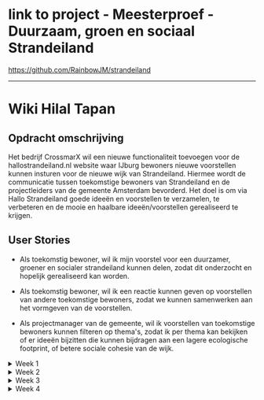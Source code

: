 # link to project - Meesterproef - Duurzaam, groen en sociaal Strandeiland
https://github.com/RainbowJM/strandeiland

***

# Wiki Hilal Tapan
## Opdracht omschrijving 
Het bedrijf CrossmarX wil een nieuwe functionaliteit toevoegen voor de hallostrandeiland.nl website waar IJburg bewoners nieuwe voorstellen kunnen insturen voor de nieuwe wijk van Strandeiland. Hiermee wordt de communicatie tussen toekomstige bewoners van Strandeiland en de projectleiders van de gemeente Amsterdam bevorderd. Het doel is om via Hallo Strandeiland goede ideeën en voorstellen te verzamelen, te verbeteren en de mooie en haalbare ideeën/voorstellen gerealiseerd te krijgen.

## User Stories
* Als toekomstig bewoner, wil ik mijn voorstel voor een duurzamer, groener en socialer strandeiland kunnen delen, zodat dit onderzocht en hopelijk gerealiseerd kan worden.

* Als toekomstig bewoner, wil ik een reactie kunnen geven op voorstellen van andere toekomstige bewoners, zodat we kunnen samenwerken aan het vormgeven van de voorstellen.

* Als projectmanager van de gemeente, wil ik voorstellen van toekomstige bewoners kunnen filteren op thema's, zodat ik per thema kan bekijken of er ideeën bijzitten die kunnen bijdragen aan een lagere ecologische footprint, of betere sociale cohesie van de wijk.

<details>
<summary>Week 1</summary>
<br>
  
# Opstarten
## Voorbereiding op kennismaking met Michel Vogler
Na de kickoff van de opdracht zijn we begonnen met ons goed te verdiepen in de opdracht. Hierna zijn we de eerste week begonnen met een kennismakings meeting met het bedrijf en de opdrachtgever Michel. Tijdens het voorbereiden hiervan waren Pip en Ine naar onze opdracht overgestapt, dus we zijn van 4 man naar 6 man gegaan op project Strandeiland!
  
We hebben ons voorbereid op het kennismakings gesprek door:
  - Ons in te lezen in de opdracht
  - Michel gemaild om een afspraak te maken
  - Vragen die we hebben op te schrijven zodat we deze niet vergeten
  - Debriefing te schrijven

### Vragen die we hebben opgesteld
Hieronder vind je de vragen die we hebben gesteld aan Michel Vogler:

1. Wat wil de opdrachtgever met deze opdracht?
2. Eigen repo op github of repo van het bedrijf zelf? (vanuit school moet github)
3. Prototype start from scratch?
4. Wat is de doelstelling?
5. Wat zijn de randvoorwaarden?
6. Heeft het project relatie met een andere project?
7. Voor desktop alleen? of desktop en mobile?
8. Hosten jullie het zelf?
9. Is er al een design? Is er een huisstijl? Is de huisstijl van de hello strandeiland?
10. Moet het een progressive web app worden? (zodat de app downloadbaar is)
11. Hoe moeten de voorstellen eruit komen te zien? Moet het een soort document worden of tekst met eventueel een afbeelding?
12. Hoe ziet u het onderdeel van de projectmanager voor zich? Bewoners en projectmanager een account of alleen projectmanager een account.
13. Zijn er specifieke thema’s, zoals lagere ecologische footprint en betere sociale cohesie van de wijk of moeten gebruikers deze zelf aan kunnen maken bij het voorstel?
14. Wanneer er meerdere voorstellen zijn geüpload, wilt u deze dan op een pagina zien waar u kunt filteren of onder verschillende tabbladen wilt met de verschillende thema’s?
15. In hoeverre verschilt dit project met hallostrandeiland.nl, aangezien je daar ook berichten hebt waar je een reactie bij kan plaatsen?
Hebben jullie het logo en beeldmateriaal, zodat wij dit kunnen gebruiken?

### Mindmap
Verder hebben we een mindmap gemaakt met alle informatie die we hadden over het project.
![mindmap](https://github.com/K3A101/meesterproef-2223/blob/main/images/Meesterproef-3.jpg)

*** 

## Feedback
### Feedback Briefing (Eerste versie)
Na de meeting met Michel hebben we onze briefing compleet gemaakt en opgestuurd naar Koop en Michel om hier uiteindelijk een debriefing van te kunnen maken.
Hier kregen we lekker uitgebreide feedback op van beide wat heel waardevol was voor ons.
  
### Feedback Koop
"Vragen naar aanleiding van de debriefing:
(top of mind, misschien weten jullie dit al of is het niet belangrijk, misschien wel!)
- Hebben we toegang tot het platform CrossMarX? Is dat nodig? 
- Is er content/data beschikbaar?
- Hoe gaan IJburg bewoners op het platform? Voornamelijk Mobiel? Responsive?
- Hoe krijgt de gemeente en projectleiders de ideeen en voorstellen te zien/horen?
- Wat is Hallo Strandeiland?
- oh, duh, dat is de url en de naam van de website
- Hebben we een huisstijldocument? Of moeten we dat samenstellen aan de hand van de bestaande website
- Oh .. er is een huisstijlgids .. eerst lezen dan typen Koop
- Is de huisstijlgids grafisch of zijn er al web elementen en componenten gedefinieerd (living styleguide)?
- Kunnen we inlog testen? Hebben we test user accounts? Is dat nodig?
- Hebben we toegang tot de gebruikers? Testdagen plannen? (liefst door de opdrachtgever)
- Projectleiders ontbreken in de lijst gebruikers?
- Welke data kunnen/willen de bewoners posten? titel, text, categorie, platje, filmpje? 
- Moeten andere mensen kunnen reageren? 
- Ah, ik zie het in de lijst waar het project aan moet voldoen, goed zo!
- Wat betekent API (vanuit school)? Wie gaat dat doen?
- Ik zie niet goed wat de relatie is tussen het project wat jullie gaan ontwerpen en maken en de CrossmarX software

Tips voor document: 
- In de titel van het document (ook) de opdracht naam zetten
- Datum van het document opnemen
- Contactgegevens van het minor team toevoegen

Tops voor het document:
- Ziet er goed uit, veel informatie. 
- Prima document structuur. "

### Feedback Michel
"Dank jullie wel.
Hier wat feedback:
- Met betrekking tot paragraaf 2: Dit noemde ik maar als voorbeeld. Nu is het wel erg prominent.
"Hij merkte dat IJburg uit twee groepen bestond, de rijke en de wat armere en dat de middengroep niet echt aanwezig was. Hij wil graag deze groepen samenbrengen en luisteren naar de wensen van de IJburgers."
Beter zoiets als:
"Hij merkte dat de samenwerking tussen gemeente en bewoners op veel punten verbeterd kan worden, en heeft voor zichzelf als opdracht gesteld om met behulp van digitale platforms te laten zien hoe het beter kan."

Verder is CrossmarX is niet de opdrachtgever van deze opdracht. Het participatieteam is de opdrachtgever. Zie ook:
https://github.com/cmda-minor-web-cases/duurzaam-groen-en-sociaal-strandeiland/blob/main/README.md en https://hallostrandeiland.nl/overons
CrossmarX is het bedrijf dat de techniek levert. Het is prima om CrossmarX te noemen. Alles klopt verder, maar het bedrijf is niet de opdrachtgever.
Zie ook "het bedrijf" in paragraaf 4. Dat moet dan ook het participatieteam worden.

Verder zou ik dit niet zo zeggen:
"het doel is dat de toekomstige bewoners gehoord worden door de projectleiders van de gemeente Amsterdam en dat hun wensen in overweging genomen worden"
Beter:
"het doel is dat iedereen met een goed idee dit kan delen, dat mensen op elkaars ideeën kunnen reageren, dat de goede ideeën gerealiseerd kunnen worden."
Ik zeg dit omdat de gemeente Amsterdam niet perse de partij is die met alle goede ideeën aan de slag moet gaan.

Verder is het een mooie samenvatting."

## Debriefing (itheratie)
Na alles feedback toegepast te hebben hebben we de eind debriefing kunnen afronden. Deze is te vinden in de volgende link: https://github.com/RainbowJM/strandeiland/wiki/Debriefing

***

# Brainstorm
Na de briefing begonnen we met brainstormen. Hiervoor hebben we miro gebruikt omdat we hier gezamelijk in kunnen werken. Dit ging erg goed.

## Moscow Methode
![Moscow](https://github.com/K3A101/meesterproef-2223/blob/main/images/brainstorming.png)
We vonden het fijn om een moscow methode toe te passen zodat we een overzicht hadden met de prioriteiten die uit de brainstorm kwamen. Zo konden we ons eerst focussen op de must haves en daarna op de should haves etc. Dit hielp enorm met onze planning en takenverdeling.

## Requirement list
- Er is een overzichtpagina waar gebruiker een overzicht van alle wensen kan zien.
- Gebruikers kan filteren op basis van populariteit, recentheid en thema's.
- Gebruikers moeten zelf een voorstel kunnen aanmaken met behulp van een wens aanmaak formulier.
- Localstorage toepassen op het formulier
- Een real time chat waar gebruikers berichten kunnen sturen 

***

# Visuele analyse
Vanuit Michel hebben we een brandbook gekregen die de gemeente van Amsterdam heeft ontworpen voor de website van strandeiland. Keisha heeft dit brandbook vertaald naar visuele elementen waar wij vervolgens mee hebben geschetst.

## Schetsen Detailpagina
Na het opstarten hebben we de taken verdeeld over de groepsleden. Ik heb als taak gekregen om aan de slag te gaan met de detail pagina zowel in design als in code. Dus zodoende ben ik gestart met het maken van schetsen. Ook ben ik begonnen met het maken van schetsen van de chat functionaliteit omdat deze zich op de detailpagina bevind.

![eerste schets](https://github.com/Hilal-Tapan/meesterproef-2223/blob/main/docs/img/eerste-schets.jpg)

![eerste schets](https://github.com/Hilal-Tapan/meesterproef-2223/blob/main/docs/img/eerste-schets2.PNG)

![chat schets](https://github.com/Hilal-Tapan/meesterproef-2223/blob/main/docs/img/chat-schets.jpg)

## Figma design
Na het schetsen ben ik begonnen dit uit te werken in Figma. Hier hebben we live in een shared file gewerkt met components en visuele elementen uit de brandbook. Ik heb vier verschillende schetsen gemaakt van de detail page om te presenteren aan de opdrachtgever. Ik vond het best lastig omdat ik de huisstijl en grid van de website niet heel mooi vind. Maar toch heb ik er wat van proberen te maken. Ik heb proberen te expirementeren met verschillende uitklap menu's bij de leden.

![figma-1](https://github.com/Hilal-Tapan/meesterproef-2223/blob/main/docs/img/schets-figma.png)

## Feedback Michel 2/5/2023
- We kunnen het thema bepalen met sustainability development goals of Donut economics
- Andere woorden voor trekkers en delers kunnen zijn; ambassadeur, steunen
- Overzicht van de mensen die de voorstel delen
- Kan wel van de huisstijl afwjken, moet wel strandeland gevoel uiten
- Kan je zien wie online is in de chat
- beetje ingewikkeld over chat, het kan misschien te veel worden, hij wilt echt de belangrijke berichten terug zien.
- meerdere thema's kunnen selecteren in het formulier
- hij wilt de chat zien en ook berichten zien (belangrijke berichten)
- aparte pagina maken waar je de chat apart op een pagina zet
- thema's moeten geod bekeken worden, strandeiland bestaat nog niet, dus speeltuin etc gaat niet handig zijn
- alle dingen die fout gaan op dit moment, die kun je vooraf voorkomen, zulke wensen wilt hij zien

## Design itheratie
Uit de meeting met de opdrachtgever kwam dat hij vond dat als we een chat gebruikte hij het ook belangrijk vond om hoogtepunten uit deze chat te hebben zodat mensen niet helemaal moeten scrollen om berichten te kunnen lezen. Hier waren we het mee eens en dit heb ik direct na de meeting toegepast op het design.

![figma-1](https://github.com/Hilal-Tapan/meesterproef-2223/blob/main/docs/img/schets-figma-2.png)

## Code
We hebben geprobeerd om in week 1 ookal de code van het design uit te schrijven. Echter is dit mij niet helemaal gelukt door tijdsnood. Ik heb alleen een klein beginnetje kunnen maken aan de code in html en css. Ook wist ik dat ik feedback zou ontvangen dus ik vond het achteraf ook wel fijner dat ik nog niet alles in code af had, anders was dit dubbel werk geweest voor mij.

***

# Feedback
## Code review
Deze week was er geen code review sessie beschikbaar omdat het de eerste week was.

## Design review 3/5/2023 (Vasilis)
- Meer denken aan interactie
- Er mag afgeweken worden van de huisstijl
- Elk thema en kleur geven en dit toepassen op de detailpage bijvoorbeeld.
- Animatie toepassen bij de slogan

***

# Conclusie
## Reflectie
Week 1 was intens voor mij. Zoveel informatie en hele hoge werkdruk. Ons groepje begon elke dag om 9:30 tot 16:00 ongeveer en elke dag na school heb ik thuis uren lang doorgewerkt. Ook de weekenden heb ik eraan gewerkt en ik merkte dat ik aan het einde van de week gewoon dood op was. Achteraf gezien was de eerste week het drukte van allemaal omdat het heel erg inkomen is, de opdracht begrijpen en braindstormen, schetsen, uitwerken etc. Zoveel verschillende dingen waarnaar gekeken moet worden. 

De samenwerking ging erg goed. Ik denk dat wij als team een goede match zijn en we proberen zoveel mogelijk te communiceren. We doen wel allemaal waar we goed in zijn dus het is belangrijk elkaar ook wat bij te leren deze meesterproef. Maar dat moet helemaal goed komen.

Dingen die beter konden waren misschien meer tijd besteden aan het netjes houden van de code en rekening houden met dat alle id's en classes in het engels moesten. Dit had ik namelijk niet gedaan en kon dit allemaal verbeteren de week erop. Dit ga ik zeker meenemen naar een volgend project.

## Hoe verder?
Volgende week willen we de feedback verder verwerken die we deze vrijdag hebben gehad van Michel. Daarnaast willen we de code af hebben deze week en ook de database af. Taken waar ik volgende week mee aan de slag ga:

- Detailpage coderen
- Onderzoek naar masonry grid
- Manier vinden om het grid oneven te maken
- UI-stack
- Retrospective schrijven

</details>

<details>
<summary>Week 2</summary>
<br>

# Intro week 2
Deze week was onze eerste standup met Koop, onze coach. Dit was erg fijn want Koop was erg betrokken en geïnteresseerd. We bespraken waar we nu staan en wat we allemaal hebben gedaan en wat de volgende stappen zijn. 

Ook zullen we deze week onze eerste code review hebben!

## Wat heb ik gedaan deze week?
* Detailpage designs omzetten naar code
* Responsiveness en onderzoek naar masonry grid
* Code refactoren en schoonmaken
* Error state
* Hamburger menu in de header partial gemaakt
* Presentatie maken voor klant
* User pop-up design en chat design

### Thema's opstellen
Om aan de slag te kunnen met de filter en database moesten er thema's opgesteld worden. Dit hebben we samen gedaan en hieronder zijn deze te zien:

![filter](https://github.com/K3A101/meesterproef-2223/blob/main/images/themas.png)

### Masonry onderzoek
Masonry Grid is een type lay-out dat wordt gebruikt in webdesign om content op een dynamische en georganiseerde manier weer te geven. Het is gebaseerd op het principe van een metselwerkmuur, waarbij stenen op een willekeurige manier worden gestapeld, maar toch een evenwichtige en aantrekkelijke uitstraling behouden.

In een Masonry Grid worden de items (zoals afbeeldingen of tekstblokken) op een pagina geplaatst op basis van beschikbare ruimte en zonder dat er veel witruimte ontstaat. In tegenstelling tot een traditioneel raster, waarbij alle items op een rechthoekig rooster worden geplaatst, past een Masonry Grid zich aan aan de hoogtes van de items.

Hier is een eenvoudige uitleg van hoe een Masonry Grid werkt:
* Itemplaatsing: Elk item wordt op de pagina geplaatst op basis van de beschikbare ruimte en de hoogte van andere items. Het doel is om de items zo goed mogelijk in te passen, waarbij de hoogteverschillen tussen de items zo klein mogelijk worden gehouden.
* Optimalisatie: Nadat een item is geplaatst, wordt gekeken naar het beste mogelijke positie voor het volgende item. Dit wordt gedaan om de algehele visuele balans van de lay-out te behouden. Hierbij wordt rekening gehouden met de beschikbare ruimte en de hoogte van de omliggende items.
* Responsiviteit: Een Masonry Grid is meestal responsief, wat betekent dat het zich aanpast aan verschillende schermformaten. Het herordent de items automatisch wanneer het scherm smaller of breder wordt, om ervoor te zorgen dat de lay-out goed blijft functioneren op verschillende apparaten, zoals desktops, tablets en mobiele telefoons.

Om een Masonry Grid te implementeren, zijn er verschillende JavaScript-bibliotheken beschikbaar, zoals Masonry.js en Isotope.js, die de complexiteit van het plaatsen van items en het optimaliseren van de lay-out vereenvoudigen.

Echter kwam ik tot de conclusie dat ik alleen op de detailpage 1 dingetje als oneven grid wou en om een hele masonry Javascript bibliotheek the importeren zou iets too much zijn voor mijn probleempje. Ik ging op zoek naaar andere oplossingen.

### Andere optie
Een andere optie was om beide elementen in dezelfde parent te zetten waardoor het een lange grid werd. Ik merkte dat dit best goed ging. Het was even uitvogelen hoe en wat met responsiveness maar na even gezeten te hebben met sanne ben ik eruit gekomen en het resultaat was zoals de volgende foto.

![figma-1](https://github.com/Hilal-Tapan/meesterproef-2223/blob/main/docs/img/schets-figma-2.png)

### Error state 
Wanneer iemand geen internet heeft heb ik een error state voor gemaakt. Ik ben eerst begonnen met schetsen.
-insert foto

Hierna ben ik dingen gaan uitproberen in codepen. Uiteindelijk is dit eruit gekomen. Het is een animatie en je kan deze bekijken op de codepen link. Het water beweegt in de letters als golven. Dit vonden we helemaal passen bij strandeiland!

![codepen](https://github.com/Hilal-Tapan/meesterproef-2223/blob/main/docs/img/codepen.png)

[codepen link](https://codepen.io/hilal-tapan/pen/rNQaemz?editors=1100)

### Hamburger menu
Voor small screen hadden we een hamburger menu nodig. Ik nam deze taak op me omdat ik graag beter wil worden in client side javascript, ik ben hier niet zo goed in namelijk. Het ging eigenlijk best wel goed.

![hamburgir](https://github.com/Hilal-Tapan/meesterproef-2223/blob/main/docs/img/hamburger.png )

Dit is de code van de client side javascript:
```js
import { theNav, theMenuButton, theImage } from "./variables.js";
function toggleMenu() {
    theNav.classList.toggle("open");
    theMenuButton.classList.toggle("menuOpen");
    console.log("open");
    theImage.classList.toggle("menuOpen");
}

export { toggleMenu }
```

### User pop-up
Ook hadden we een manier nodig om op de detailpage informatie te zien over de delers. Omdat het er zoveel zijn wouden we niet bij iedereen de naam displayen omdat de pagina dan onwijs lang zou worden. Een scroll zou op mobile heel rot zijn als je de footer wou bereiken moetje dan eerst door alle leden scrollen. Hierdoor begon ik met een hover state te maken die de naam zou displayen, het beroep en een linkje naar de pagina van de user. Echter werkt hover niet op mobiel. Dus ik koos ervoor het met click te doen.

![pop-up](https://github.com/Hilal-Tapan/meesterproef-2223/blob/main/docs/img/pop-up-detail.png )

We hadden een klein probleempje met alle meest rechter users. Want dit pop up ging naar rechts waardoor je het niet meer zag. Hiervoor heb ik alle rechter leden een andere class gegeven en deze hebben een andere styling, namelijk naar links zoals je ziet op de afbeelding.

***

# Feedback
## Design review
- heb ik deze gehad?

## Code review - 07/06
Ik heb een code review sessie met Robert gehad op deze dag. Het was niet echt een chille sessie om eerlijk te zijn. Tijdens het presenteren werd er niet echt geluisterd had ik het idee, mensen praatte door me heen en de aandacht was er gewoon niet. Hierdoor heb ik helaas niet echt nuttige feedback ontvangen. Robert vroeg of we hadden gedacht aan img validation dat je ervoor zorgt dat er geen andere bestanden worden geupload. Dit hebben we na de sessie wel toegepast.

Ook vroeg ik zelf hoe we met socket.io de messages met de meeste likes kunnen display. Hij gaf aan dat we dan:
- ieder chat bericht in supabase opslaan
- Elke like met id (liked by)
- array van user id’s
- de eerste drie entries pakken met meeste likes
  
## Opdrachtgever feedback - 09/06
- Duidelijker maken dat de filter kun je uitklappen.
- Treftwoord opzoeken.
- Nieuwe design voor detailpagina
- Nieuwe design voor de chat- meer functonaliteiten en de naam veranderen
- Verschillende manieren om afbeeling in wens aan formulier te uploaden
- Voorstel veranderen in wens
- Trekkers menu anders doen en niet aan de zijkant
- De wens aanmaken buton moet een activerend call to action hebben

***

# Conclusie
## Reflectie
De week ging best goed. We hebben grote sprongen gemaakt, alles was deze week naar code omgezet. De database was af in deze week en we hebben weer hard gewerkt. De samenwerking gaat nog steeds goed. Iedereen heeft haar eigen taak en we weten hoe we kunnen bijdragen aan het project. De sessies met de opdrachtgever zijn soms wat demotiverend omdat het veel feedback is en weinig het idee dat die impressed is. Ik merkte dat ons groepje soms na deze sessies wat gedemotiveerd was en ik ook. We herpakte ons snel weer en het is altijd fijn om dit even na te bespreken die maandag met Koop. Koop is een hele fijne en betrokken coach hebben we gemerkt die ons echt motiveerd en richtlijnen bied.

## Hoe verder?
Volgende maandag hebben we een sessie met Koop en we gaan de feedback toepassen die we hebben gehad. Dus weer designen designen designen.. Daarna toepassen in code. Ook even kijken welke features nog wat aandacht moeten.

</details>


<details>
<summary>Week 3</summary>
<br>

# Intro week 3
Deze week was een belangrijk moment voor onze designs en voortgang. We hebben hele fijne design feedback ontvangen in deze week waardoor we belangrijke keuzes hebben moeten maken.

## Wat heb ik gedaan deze week?
* Nieuwe schetsen chat/ berichten
* Nieuwe schetsen van detailpage
* Detail page opnieuw coderen 
* User info weergeven
* Grid aanpassen van detailpagina
* Fetch van content op detailpage
* Presentatie maken voor klant

***

### Nieuwe designs detailpagina
We gingen als groep aan de slag met het herontwerpen van de detailpagina van een wens. We hebben hoogtepunten van de chatberichten verwijderd omdat uit onze sessie met Michel kwam dat dit eigenlijk tot niet nodig bleek te zijn. In plaats daarvan hebben we de trekkers, helpers en delers wat meer ruimtes gegeven. Omdat de delers teveel zijn laten we alleen de profielfoto zien en dan met een hover of click waarmee je meer informatie kunt zien als een soort pop-up.

We hebben proberen te experimenteren met kleuren uit de huisstijl om het zo vrolijk mogelijk te maken. 

Ook hadden we als feedback gekregen van Michel dat de chat niet veel toegevoegde waarde had en dat dit beter berichten konden zijn. Dus hebben we dit ook maar gelijk aangepast in de designs.

![design-page](https://github.com/K3A101/meesterproef-2223/blob/main/images/detailpagina-design-1.png)

### Nieuwe designs van berichten
We hadden als feedback gekregen van Michel dat de chat niet veel toegevoegde waarde had en dat dit beter berichten konden zijn zoals ze nu eigenlijk al doen. Dus hebben we dit ook maar gelijk aangepast in de designs. Hij ziet chat echt iets als whatsApp vibe. Hierdoor hebben we de naam veranderd naar reacties. De naam kan al veel doen. Maar niet genoeg dus hiervoor hebben we nieuwe designs gemaakt en nieuwe functionaliteiten te implementeren:
* Bekijken hoeveel reacties er zijn
* Reageren op een reactie (could have)
* Reactie kunnen liken (could have)
* Bekijken wie online is
* Datum wanneer het geplaatst is

![chat-design](https://github.com/Hilal-Tapan/meesterproef-2223/blob/main/docs/img/chat.png)


### Fetch content detailpagina uit de database
Verder ben ik bezig geweest met het fetchen van de content op de detailpagina en dan voornamelijk het wens artikel en alles wat erbij hoort. Dit vond ik even spannend omdat ik lang niet aan de slag was geweest met een database. Als database gebruiken we supabase die Jevona heeft opgezet. We hebben een paar endpoints gemaakt om de data te fetchen. We hebben een datamodel om de structuur van de data te kunnen zien.

![datamodel](https://github.com/K3A101/meesterproef-2223/blob/main/images/datamodel-database.png)

Voor de detailpage had ik verschillende data nodig:
- titel van de wens
- beschrijving van de wens
- Aantal reageerders en trekkers
- Datum wanneer het gemaakt is
- afbeelding van de wens

#### Code hiervan
```js
router.get("/wens/:id", async (req, res) => {
  const suggestionId = req.params.id;
  const { data: suggestionData, error } = await supabase
    .from("suggestion")
    .select()
    .eq("id", suggestionId)
    .single();

  let defaultTime = suggestionData.created_at;
  let date = new Date(defaultTime).toLocaleDateString("nl-NL", {
    day: "numeric",
    month: "long",
    year: "numeric",
    hour: "2-digit",
    minute: "2-digit",
  });
```

```html
 <section class="wish">
            <div id="img-container">
                <img src="<%= suggestion.image%> " alt="Vanuit de natuur">
            </div>
            <article>
                <h2> <%= suggestion.title %> </h2>
                <h3> <%= suggestion.theme.label %> </h3>
                <p id="time"> Geplaatst op <%= time %></p>
                <p> <%= suggestion.description %> </p>
                <section class="join">
                    <button>Word trekker</button>
                    <button>Help mee</button>
                    <button>Deel deze wens</button>
                </section>
            </article>
  </section>
```

***

# Feedback
## Design review - 15/06
design sessie sanne
Uit deze sessie kreeg ik feel fijne feedback. Ik kreeg te horen dat de designs veel op nieuwsartikelen leken van zowel Sanne als van de studenten die bij de sessie aanwezig waren. Ik was het hier best wel mee eens en dat was gewoon wat de website uitstraalde. Hier wil je eigenlijk vanaf en hierdoor raadde Sanne me aan om durven af te wijken van de huisstijl. Dit kan op verschillende manieren door bijv. kleuren toe te voegen of vormen aan te passen etc. Hij wou voorral dat we dingen ontwierpen waar wij warm van werden.

## Code review - 14/06
Ik heb een code review sessie gehad met Justus. De belangrijke punten die hieruit kwamen was dat hij het afraadde om bij de chat/berichten op elkaar te reageren.
Dit kan met threads in socket.io en hier is weinig over online. Het is best wel complex en hij raad het aan om het gewoon te faken en een could have van te maken.

Mochten we het wel willen doen perse kan dit door alle chatberichten in database opslaan en id meegeven.
  
## Opdrachtgever feedback - 15/06
- Hij wil rekening houden met duurzaamheid bij de website. Serverside is duurzamer dan client side. Hij wil het liefst zoveel mogelijk op de server side.
- Die pop up met chat met deze persoon moet een link zijn naar de detail pagina, op de detail pagina kan je chatten?
- Filteren en zoeken op trefwoord moet naast elkaar en op een andere plek de sorteren
- vaste verhouding voor images 4 staat tot 3.

***

# Conclusie
## Reflectie
Deze week was weer een succesvolle week. We hebben veel feedback gekregen en hebben hard gewerkt om dit toe te passen. Soms voelde we ons wat sip door het continue feedback krijgen en het gevoel hebben dat veel ideeën worden geweigerd. Maar dit is ook een leermoment voor ons om te werken met een opdrachtgever. 
Ik vind de communicatie in ons team nog steeds erg fijn verlopen, we zijn erg stabiel in onze omgang en afspraken en dit resulteert tot mooie resultaten en dat we bijlopen met onze planning. Dit is fijn want hierdoor hebben we plezier bij deze opdracht. 
We hebben waardevolle feedback gekregen van onze docenten de afgelopen week wat wel veel tijd heeft gekost te implementeren dus onze werkzaamheden bestonden voornamelijk hieruit

## Hoe verder?
Nieuwe designs maken!!! Alweer.. Maargoed het is voor een goede reden en hopelijk zullen we niet extreem veel code moeten herschrijven. Na de nieuwe ontwerpjes zullen we deze coderen. Ook gaan we ons volgende week focussen op animaties waar ik erg zin in heb want animeren is leuk.

</details>



<details>
<summary>Week 4</summary>
<br>

# Intro week 4
Dit was de week waar we extreem veel progressie hebben geboekt in het project. Deze week voelde als een maand, we hebben vele mooie dingen gemaakt en vernieuwd.

## Wat heb ik gedaan deze week?
* Styling nieuwe design afmaken van detailpage
* Animatie van banner overview page en Prefer reduced motion
* teksten schrijven voor database description van de id’s
* sessie met koop
* loading state op de form before succes state
* microinteracties
* Form styling aangepast op de nieuwe designs
* linkjes naar detail page users gezet van database
* displaying the fetches van de database randomly op de overzicht pagina
* Veel errors gefixt
* Refactoring van alle code

***

## Herontwerp detailpage
Na de design review sessie kreeg ik de feedback dat de designs teveel nieuwsartikel uitstraalde. De huisstijl deed de pagina niet veel goeds en we werden uitgedaagd om hiermee te experimenteren en zo nodig af te wijken om vervolgens de opdrachtgever te overtuigen! Toen ik dit hoorde dacht ik neee... Niet alweer nieuwe designs. Maar toch zette we ermee voort want we waren het er wel mee eens dat de huidige designs nieuws artikel vibes uitstraalde en ook maakte het ons niet extreem enthousiast. Keisha en ik gingen aan de slag in Figma en dit is de uitkomst van de detailpage.

![nieuwe designs](https://github.com/Hilal-Tapan/meesterproef-2223/blob/main/docs/img/detailpagina-sprint3.jpg)

Vervolgens heb ik dit omgezet naar code. Ik liep hier en daar tegen wat kleine dingetjes aan maar allemaal op kunnen lossen gelukkig.


## Loading state die naar succespage leidt op formpage
Vervolgens ben ik aan de slag gegaan met een loading state op de form page bij het posten naar de database. Hierna kom je op een succespage. De loading state zit dus hier tussen. Bij het drukken op de submit knop word deze knop disabled voor een paar seconde en zal je een loading animatie zien met de tekst voor dus een paar seconde. Hierna ga je naar de succes page. Ik heb gebruik gemaakt van een css animatie in combinatie met javascript. Wanneer iemand op de submit button klikt bij de form, wordt deze knop disabled en krijg je een animatie te zien met de tekst voor een paar seconden. Hierna wordt de gebruiker geleid naar de succespage.

![loading state](https://github.com/Hilal-Tapan/meesterproef-2223/blob/main/docs/img/loading-state.png)

Echter ging er teveel mis op de form page waardoor ik de loading state even on hold liet totdat de form helemaal klaar zou zijn. Alleen waren hier wat dingetjes mee waardoor het tot aan het laatste minuut nog niet up en running was. Hierdoor heb ik besloten de loadingstate als could have te zetten.


## Animatie banner
Ook ben ik aan de slag gegaan met animaties. In de banner staat een slogan en deze heb ik geanimeerd. Deze animatie is ook toegepast op de tekst bij de successtate van de form. Het bovenste woord springt en het derde woord beweegt heen en weer schuin. We hebben animaties toegevoegd op aanraden van Vasilis en het was echt een goede tip want het maakt het gelijk een stuk leuker. 

![animatie](https://github.com/Hilal-Tapan/meesterproef-2223/blob/main/docs/img/animatie.png)

### De code
```css
.slogan-container span:nth-child(1) {
  background-color: var(--blue);
  color: var(--white);
  transform: rotate(5deg);

  animation-name: slogan-1;
  animation-duration: 0.5s;
  animation-iteration-count: infinite;
  animation-direction: alternate;
  animation-timing-function: cubic-bezier(0.125, 0.995, 1, 1);
}

.slogan-container span:nth-child(3) {
  background-color: var(--white);
  color: var(--black);
  animation-name: slogan-2;
  animation-duration: 0.9s;
  animation-iteration-count: infinite;
  animation-direction: alternate;
  animation-timing-function: cubic-bezier(0.125, 0.995, 1, 1);
}

@keyframes slogan-1 {
  0% {
    transform: translateY(0);
  }

  100% {
    transform: translateY(-1rem);
  }
}

@keyframes slogan-2 {
  0% {
    transform: rotate(0);
  }

  100% {
    transform: rotate(-8deg);
  }
}
```

### Prefer reduced motion
Sommige mensen kunnen gevoelig zijn voor bewegende elementen op een webpagina of in een applicatie. Deze bewegingen kunnen symptomen veroorzaken zoals duizeligheid, misselijkheid of hoofdpijn. Dit geldt met name voor mensen met aandoeningen zoals vestibulaire stoornissen, epilepsie of migraine. Door een voorkeur voor verminderde beweging in te bouwen, kunnen deze mensen een meer comfortabele gebruikerservaring hebben.

Voor onze website heb ik dit toegepast en we hebben dit gezet in the global.css zodat het op elke pagina wordt gepakt.

```css
@media (prefers-reduced-motion: reduce) {
  * {
    animation-duration: 0s !important;
    transition-duration: 0s !important;
    transform: none !important;
  }
}
```

## Displaying randomly fetches van de database op overzichtpagina
Op de overview page krijgen we fetches uit de database. We vonden het belangrijk dat elke keer bij het herladen deze random werden laten zien maar niet de laatste wensen, dit moeten elke keer de nieuwst toegevoegde blijven. Om dit te bereiken heb ik lodash gedownload

```js
// require lodash npm, natuurlijk wel downloaden in de terminal
const _ = require('lodash');

// Deze regel maakt gebruik van de _.shuffle-functie van lodash om de elementen in de suggestionsData-array willekeurig te herschikken. De herschikte array wordt opgeslagen in de variabele shuffledSuggestionsData.
const shuffledSuggestionsData = _.shuffle(suggestionsData);

// Door de arrays loopen om de juiste te vinden
 for (const suggestion of shuffledSuggestionsData) {
    const relatedTheme = themeSuggestions.find(
      (ts) => ts.suggestionId === suggestion.id
    );

    if (relatedTheme) {
      const theme = themeData.find((t) => t.id === relatedTheme.themaId);

      if (theme) {
        suggestion.theme = theme;
      }
    }
  }

  for (const latestSuggestion of latestSuggestionsData) {
    const latestRelatedTheme = themeSuggestions.find(
      (ts) => ts.suggestionId === latestSuggestion.id
    );

    if (latestRelatedTheme) {
      const theme = themeData.find((t) => t.id === latestRelatedTheme.themaId);

      if (theme) {
        latestSuggestion.theme = theme;
      }
    }
  }
```

## Herontwerp form
Ook hebben we een herontwerp gemaakt voor de form. De form was eerst erg hoekig en deze hebben we iets organischer gemaakt. Ik heb dit design opgepakt vanuit Laiba en vervolgens is zij er later weer mee verder gegaan. Er waren veel kleine dingen die niet best practises waren, deze heb ik aangepast. Ook heb ik het form volledig responsive gemaakt. Ik vond het leuk om even met iets anders bezig te zijn dan de detailpage. 

![foto form nieuw design](https://github.com/Hilal-Tapan/meesterproef-2223/blob/main/docs/img/form-nieuwDesigns.png)

Echter ging het wel heel vaak fout met het mergen van deze styling en heb ik het 3/4 keer opnieuw moeten toepassen totdat het gepakt werd in de main. Ik denk dat het kwam omdat ik dan een pull request maakte en Laiba had main niet gepulled en dan maakte zij later ook een pull request met oude styling code nog erin. Dus dit is een les voor de volgende keer.


## Linkjes naar detailpage uit de database
Op de detailpage hebben we trekkers, helpers en delers. Dit hadden we eerst gefaked met elke keer dezelfde persoon. Nu hebben we het echt werkend gemaakt. Jevona heeft het opgeroepen uit de database en ik heb de routes gezet in html bij de juiste plekken op de detailpage.

```html
<ul>
                    <li>
                        <img src="/images/mia.png" alt="">
                        <a href="/user/Mia" id="help-link">
                            <h3>Mia Thompson</h3>
                            <h4>Modeblogger</h4>
                        </a>
                    </li>
                    <li>
                        <img src="/images/emma.png" alt="">
                        <a href="/user/Emma" id="help-link">
                            <h3>Emma Johnson</h3>
                            <h4>Digitale Marketing Specialist</h4>
                        </a>
                    </li>
                    <li>
                        <img src="/images/david.png" alt="">
                        <a href="/user/David" id="help-link">
                            <h3>David Nguyen</h3>
                            <h4>Software Engineer</h4>
                        </a>
                    </li>
                    <li>
                        <img src="/images/mia.png" alt="">
                        <a href="/user/Mia" id="help-link">
                            <h3>Mia Thompson</h3>
                            <h4>Docent</h4>
                        </a>
                    </li>
                    <li>
                        <img src="/images/jaap.png" alt="">
                        <a href="/user/Jaap" id="help-link">
                            <h3>Jaap Erts</h3>
                            <h4>Docent</h4>
                        </a>
                    </li>

                </ul>
```

Ik heb deze href dus opgehaald uit de database json file.
![foto-database](https://github.com/Hilal-Tapan/meesterproef-2223/blob/main/docs/img/insomnia.png)

In het begin was het even een puzzel hoe ik moest werken in insomnia en hoe in de users moest ophalen, maar toen legde Jevona me het uit en hierna snapte ik het.


## Refactoring van alle code
Aan het einde van sprint 4 hebben we een refactoring dag ingepland waar we met zijn alle de code gingen refactoren. Een aantal dingen hebben we samen gedaan op het grote scherm en een aantal dingen solo. Ik kreeg de taak samen met keisha om alle px waardes te veranderen naar em. We hebben de css opgesplits tussen ons twee. Dit ging best wel goed en het geeft alles even een mooiere structuur en is gelijk netter. Ook hadden we wat dingen toegevoegd in de :root, zoals 3 verschillende border-radius, die ik heb toegepast op de paginas.

***


# Feedback
## Design review - 22/06
Ik had deze week een design review met Sanne. De vorige keer had Sanne veel feedback gegeven en dit keer hadden we dit toegepast. Hij leek het er een stuk beter uit te zien vinden. Hij had dit keer ook geen kritiek.

Wel gaf hij de feedback dat de loading state niet loading maar even geduld, versturen of laden kon zijn. Omdat de website Nederlands is is het gek om engelse woorden te gebruiken. 

Verder had ik een vraag over hoe ik me loading state het beste kon positioneren en hij gaf aan dat ik:
- class op html bij button click
- eraf als het gelukt is
- tegen de html te zeggen overflow hidden

## Code review - 21/06
- Doe een lighthouse check en zorg voor een hoge score
- html validator
- web developer toolbars kan uitgeprobeerd worden
  
## Opdrachtgever feedback - 23/06
- filter sorteren etc een stukje eronder onder de meest recente wensen plaatsen
- meer thema’s bij overzicht pagina op 1 wens
- max 3 thema’s in het formulier afdwingen
- bij overzichtpagina even kijken of we de afbeelding omdraaien of hem wat hoger maken.
- Of gewoon goed verwoorden waarom. -> titel is belangrijk

- filter visualiseren en niet in code
- die icoontjes op overzicht op 1 lijntje  overzichtpagina
- visualisatie hoe je kan zien welke themas het meeste voorkomen
- Wat niet heel erg naar voren komt is duurzaamheid en sociaal in de artikelen
- in de oproep daarboven. Helpt mee om strandeiland zo duurzaam mogelijk te maken?
- bij form u en uw veranderen naar jij en jouw
- tijden database kloppen niet

***

# Conclusie
## Reflectie
We hebben dus veel progressie geboekt deze week. Het was keihard werken. Ook vonden we het best wel spannend om de nieuwe designs te laten zien aan de opdrachtgever. Achteraf gezien hebben we de juiste keuze gemaakt vinden wij als groepje door de designs toe te passen. De samenwerking ging goed. Ik merkte wel dat deze week er ook veel fout ging, veel bugs, veel pull requests die niet doorkwamen en veel dingen die opnieuw geschreven moesten worden. Dit nam ontzettend veel tijd in beslag helaas maar dit zijn ook weer leer momentjes. We zijn een beetje gestrest voor volgende week omdat er nog zoveel moet gebeuren en we moeten nu echt prioriteiten stellen.

## Hoe verder?
- De feedback van Michel toepassen
- lighthouse testen doen en verbeteren
- documentatie
- puntjes op de i
- presentatie voorbereiden
- stand voorbereiden


</details>

